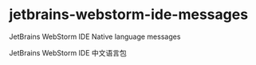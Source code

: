 # jetbrains-webstorm-ide-messages

JetBrains WebStorm IDE Native language messages

JetBrains WebStorm IDE 中文语言包
